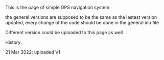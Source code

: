 This is the page of simple GPS navigation system

the general versions are supposed to be the same as the lastest version updated, every change of the code should be done in the general ino file

Different version could be uploaded to this page as well

History:

21 Mar 2022: uploaded V1
